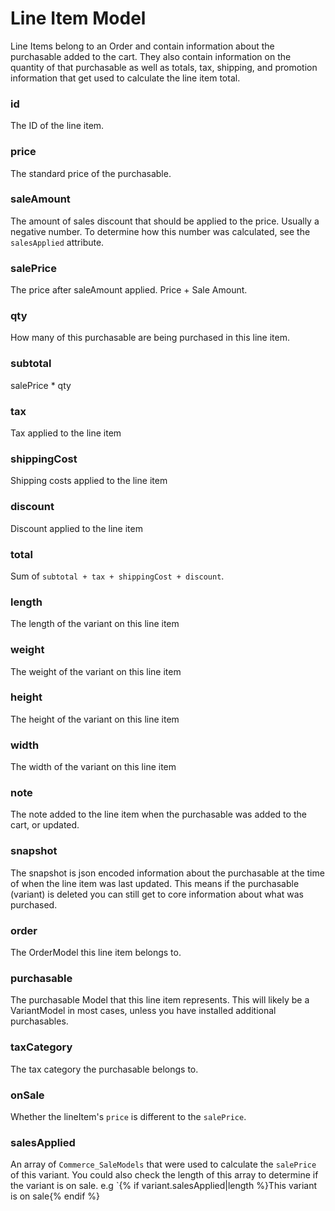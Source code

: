# Line Item Model

Line Items belong to an Order and contain information about the purchasable added to the cart. They also contain information on the quantity of that purchasable as well as totals, tax, shipping, and promotion information that get used to calculate the line item total.

### id

The ID of the line item.

### price

The standard price of the purchasable.

### saleAmount

The amount of sales discount that should be applied to the price. Usually a negative number. To determine how this number was calculated, see the `salesApplied` attribute.

### salePrice

The price after saleAmount applied. Price + Sale Amount.

### qty

How many of this purchasable are being purchased in this line item.

### subtotal

salePrice * qty

### tax

Tax applied to the line item

### shippingCost

Shipping costs applied to the line item

### discount

Discount applied to the line item

### total

Sum of `subtotal + tax + shippingCost + discount`.

### length

The length of the variant on this line item

### weight

The weight of the variant on this line item

### height

The height of the variant on this line item

### width

The width of the variant on this line item

### note

The note added to the line item when the purchasable was added to the cart, or updated.

### snapshot

The snapshot is json encoded information about the purchasable at the time of when the line item was last updated.
This means if the purchasable (variant) is deleted you can still get to core information about what was purchased.

### order

The OrderModel this line item belongs to.

### purchasable

The purchasable Model that this line item represents. This will likely be a VariantModel in most cases, unless you have installed additional purchasables.

### taxCategory

The tax category the purchasable belongs to.

### onSale

Whether the lineItem's `price` is different to the `salePrice`.

### salesApplied

An array of `Commerce_SaleModels` that were used to calculate the `salePrice` of this variant. You could also check the length of this array to determine if the variant is on sale. e.g `{% if variant.salesApplied|length %}This variant is on sale{% endif %}
